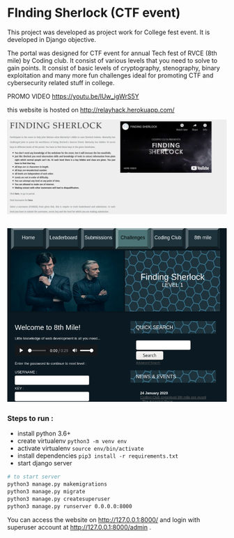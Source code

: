 # FInding Sherlock (CTF event)

This project was developed as project work for College fest event.
It is developed in Django  objective.

The portal was designed for CTF event for annual Tech fest of RVCE (8th mile) by Coding club.
It consist of various levels that you need to solve to gain points. It consist of basic levels of cryptography, stenography, binary exploitation and many more fun challenges ideal for promoting CTF and cybersecurity related stuff in college.

PROMO VIDEO https://youtu.be/lUw_igWrS5Y 

this website is hosted on http://relayhack.herokuapp.com/

[![](https://raw.githubusercontent.com/Gr8ayu/findingSherlock/master/Screenshot_2021-05-06%20SherLOCK.png?token=AG4OQBDXQVCBKXXJO7KIDJ3ATTZHW)](https://raw.githubusercontent.com/Gr8ayu/findingSherlock/master/Screenshot_2021-05-06%20SherLOCK.png?token=AG4OQBDXQVCBKXXJO7KIDJ3ATTZHW)

[![](https://raw.githubusercontent.com/Gr8ayu/findingSherlock/master/Screenshot_2021-05-06%20LEVEL%201.png?token=AG4OQBCF4DSFUUF6YRWCE2DATTZFC)](https://raw.githubusercontent.com/Gr8ayu/findingSherlock/master/Screenshot_2021-05-06%20LEVEL%201.png?token=AG4OQBCF4DSFUUF6YRWCE2DATTZFC)
------------


### Steps to run :
- install python 3.6+
- create virtualenv 
`python3 -m venv env`
- activate virtualenv
`source env/bin/activate`
- install dependencies
`pip3 install -r requirements.txt`
- start django server 
```bash
# to start server
python3 manage.py makemigrations
python3 manage.py migrate
python3 manage.py createsuperuser
python3 manage.py runserver 0.0.0.0:8000

```

You can access the website on http://127.0.0.1:8000/ and login with superuser account at http://127.0.0.1:8000/admin .

